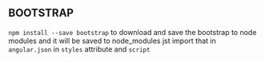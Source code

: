 ## BOOTSTRAP

`npm install --save bootstrap` to download and save the bootstrap to node modules and it will be saved to node_modules
jst import that in `angular.json` in `styles` attribute and `script`
